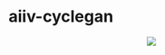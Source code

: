 # aiiv-cyclegan
<p align="center">
  <source src="https://user-images.githubusercontent.com/30401243/222059892-8e775ed3-a84c-40f8-b83e-331422552541.mp4">
</p>
<p align="center">
  <img src="https://user-images.githubusercontent.com/30401243/222060214-4364f6e0-2a5c-4884-a3d7-6712751a133b.png">
</p>
